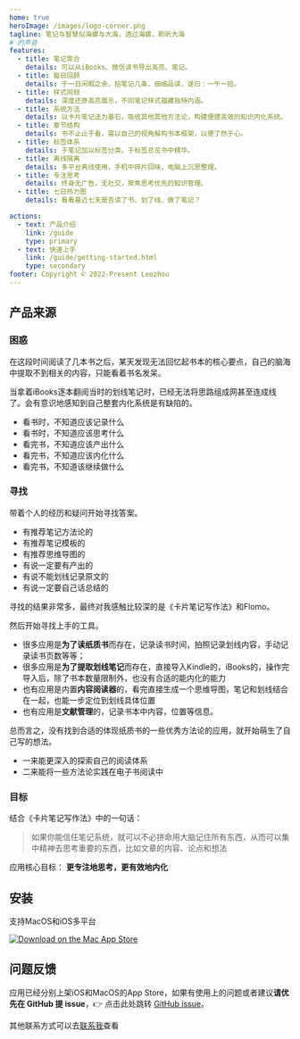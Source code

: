 ```yaml
---
home: true
heroImage: /images/logo-corner.png
tagline: 笔记与智慧似海螺与大海，透过海螺，聆听大海
# 的声音
features:
  - title: 笔记聚合
    details: 可以从iBooks、微信读书导出高亮、笔记。
  - title: 每日回顾
    details: 于一日闲暇之余，拾笔记几条，细细品读，遂曰：一午一拾。
  - title: 样式同频
    details: 深度还原高亮展示，不同笔记样式蕴藏独特内涵。
  - title: 系统方法
    details: 以卡片笔记法为基石，吸收其他其他方法论，构建便捷高效的知识内化系统。
  - title: 章节结构
    details: 书不止止于看，需以自己的视角解构书本框架，以便了然于心。
  - title: 标签体系
    details: 于笔记加以标签分类，于标签总览书中精华。
  - title: 离线隔离
    details: 多平台离线使用，手机中碎片回味，电脑上沉思整理。
  - title: 专注思考
    details: 终身无广告，无社交，聚焦思考优先的知识管理。
  - title: 七日热力图
    details: 看看最近七天是否读了书、划了线、做了笔记？

actions:
  - text: 产品介绍
    link: /guide
    type: primary
  - text: 快速上手
    link: /guide/getting-started.html
    type: secondary
footer: Copyright © 2022-Present Leozhou
---
```



## 产品来源 

### 困惑
在这段时间阅读了几本书之后，某天发现无法回忆起书本的核心要点，自己的脑海中提取不到相关的内容，只能看着书名发呆。

当拿着iBooks逐本翻阅当时的划线笔记时，已经无法将思路组成网甚至连成线了。会有意识地感知到自己整套内化系统是有缺陷的。
- 看书时，不知道应该记录什么
- 看书时，不知道应该思考什么
- 看完书，不知道应该产出什么
- 看完书，不知道应该内化什么
- 看完书，不知道该继续做什么

### 寻找

带着个人的经历和疑问开始寻找答案。
- 有推荐笔记方法论的
- 有推荐笔记模板的
- 有推荐思维导图的
- 有说一定要有产出的
- 有说不能划线记录原文的
- 有说一定要自己话总结的

寻找的结果非常多，最终对我感触比较深的是《卡片笔记写作法》和Flomo。

然后开始寻找上手的工具。
- 很多应用是**为了读纸质书**而存在，记录读书时间，拍照记录划线内容，手动记录读书页数等等；
- 很多应用是**为了提取划线笔记**而存在，直接导入Kindle的，iBooks的，操作完导入后，除了书本数量限制外，也没有合适的能内化的能力
- 也有应用是内置**内容阅读器**的，看完直接生成一个思维导图，笔记和划线结合在一起，也能一步定位到划线具体位置
- 也有应用是**文献管理**的，记录书本中内容，位置等信息。

总而言之，没有找到合适的体现纸质书的一些优秀方法论的应用，就开始萌生了自己写的想法。
- 一来能更深入的探索自己的阅读体系
- 二来能将一些方法论实践在电子书阅读中

### 目标

结合《卡片笔记写作法》中的一句话：
> 如果你能信任笔记系统，就可以不必拼命用大脑记住所有东西，从而可以集中精神去思考重要的东西，比如文章的内容、论点和想法

应用核心目标： **更专注地思考，更有效地内化**


## 安装

支持MacOS和iOS多平台

[![Download on the Mac App Store](https://highlights.ink/images/download/Download_on_the_App_Store_Badge_US-UK_RGB_blk_092917.svg)](https://apps.apple.com/cn/app/id1638167076)


## 问题反馈

应用已经分别上架iOS和MacOS的App Store，如果有使用上的问题或者建议**请优先在 GitHub 提 issue**，👉 点击此处跳转 [GitHub issue](https://github.com/le0zh0u/highlights/issues)。

其他联系方式可以去[联系我](/general/contact.html)查看